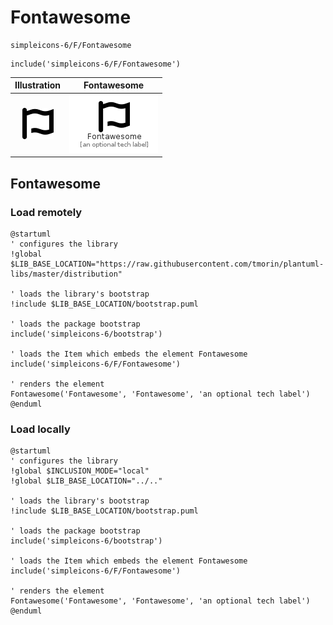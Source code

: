 # Fontawesome


```text
simpleicons-6/F/Fontawesome
```

```text
include('simpleicons-6/F/Fontawesome')
```



| Illustration | Fontawesome |
| :---: | :---: |
| ![illustration for Illustration](../../simpleicons-6/F/Fontawesome.png) | ![illustration for Fontawesome](../../simpleicons-6/F/Fontawesome.Local.png) |




## Fontawesome

### Load remotely
```plantuml
@startuml
' configures the library
!global $LIB_BASE_LOCATION="https://raw.githubusercontent.com/tmorin/plantuml-libs/master/distribution"

' loads the library's bootstrap
!include $LIB_BASE_LOCATION/bootstrap.puml

' loads the package bootstrap
include('simpleicons-6/bootstrap')

' loads the Item which embeds the element Fontawesome
include('simpleicons-6/F/Fontawesome')

' renders the element
Fontawesome('Fontawesome', 'Fontawesome', 'an optional tech label')
@enduml
```

### Load locally
```plantuml
@startuml
' configures the library
!global $INCLUSION_MODE="local"
!global $LIB_BASE_LOCATION="../.."

' loads the library's bootstrap
!include $LIB_BASE_LOCATION/bootstrap.puml

' loads the package bootstrap
include('simpleicons-6/bootstrap')

' loads the Item which embeds the element Fontawesome
include('simpleicons-6/F/Fontawesome')

' renders the element
Fontawesome('Fontawesome', 'Fontawesome', 'an optional tech label')
@enduml
```

